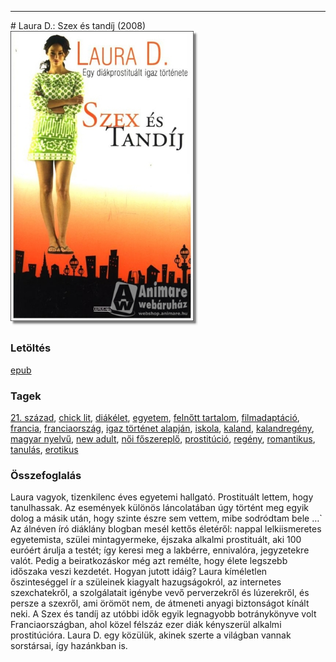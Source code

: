 <hr/>
# <a name="id_904">Laura D.: Szex és tandíj (2008)</a>
<img src="https://github.com/BercziSandor/calibre_lib/raw/main/main/Laura%20D_/Szex%20es%20tandij%20%28904%29/cover.jpg" alt="cover" width="300"/>

### Letöltés
[epub](https://github.com/BercziSandor/calibre_lib/raw/main/main/Laura%20D_/Szex%20es%20tandij%20%28904%29/Szex%20es%20tandij%20-%20Laura%20D_.epub)

### Tagek
[21. század](https://github.com/berczisandor/calibre_lib/blob/main/main/_tags/21.%20sz%c3%a1zad.md), [chick lit](https://github.com/berczisandor/calibre_lib/blob/main/main/_tags/chick%20lit.md), [diákélet](https://github.com/berczisandor/calibre_lib/blob/main/main/_tags/di%c3%a1k%c3%a9let.md), [egyetem](https://github.com/berczisandor/calibre_lib/blob/main/main/_tags/egyetem.md), [felnőtt tartalom](https://github.com/berczisandor/calibre_lib/blob/main/main/_tags/feln%c5%91tt%20tartalom.md), [filmadaptáció](https://github.com/berczisandor/calibre_lib/blob/main/main/_tags/filmadapt%c3%a1ci%c3%b3.md), [francia](https://github.com/berczisandor/calibre_lib/blob/main/main/_tags/francia.md), [franciaország](https://github.com/berczisandor/calibre_lib/blob/main/main/_tags/franciaorsz%c3%a1g.md), [igaz történet alapján](https://github.com/berczisandor/calibre_lib/blob/main/main/_tags/igaz%20t%c3%b6rt%c3%a9net%20alapj%c3%a1n.md), [iskola](https://github.com/berczisandor/calibre_lib/blob/main/main/_tags/iskola.md), [kaland](https://github.com/berczisandor/calibre_lib/blob/main/main/_tags/kaland.md), [kalandregény](https://github.com/berczisandor/calibre_lib/blob/main/main/_tags/kalandreg%c3%a9ny.md), [magyar nyelvű](https://github.com/berczisandor/calibre_lib/blob/main/main/_tags/magyar%20nyelv%c5%b1.md), [new adult](https://github.com/berczisandor/calibre_lib/blob/main/main/_tags/new%20adult.md), [női főszereplő](https://github.com/berczisandor/calibre_lib/blob/main/main/_tags/n%c5%91i%20f%c5%91szerepl%c5%91.md), [prostitúció](https://github.com/berczisandor/calibre_lib/blob/main/main/_tags/prostit%c3%baci%c3%b3.md), [regény](https://github.com/berczisandor/calibre_lib/blob/main/main/_tags/reg%c3%a9ny.md), [romantikus](https://github.com/berczisandor/calibre_lib/blob/main/main/_tags/romantikus.md), [tanulás](https://github.com/berczisandor/calibre_lib/blob/main/main/_tags/tanul%c3%a1s.md), [erotikus](https://github.com/berczisandor/calibre_lib/blob/main/main/_tags/erotikus.md)

### Összefoglalás
<div>
<p>Laura ​vagyok, tizenkilenc éves egyetemi hallgató. Prostituált lettem, hogy tanulhassak. Az események különös láncolatában úgy történt meg egyik dolog a másik után, hogy szinte észre sem vettem, mibe sodródtam bele …` Az álnéven író diáklány blogban mesél kettős életéről: nappal lelkiismeretes egyetemista, szülei mintagyermeke, éjszaka alkalmi prostituált, aki 100 euróért árulja a testét; így keresi meg a lakbérre, ennivalóra, jegyzetekre valót. Pedig a beiratkozáskor még azt remélte, hogy élete legszebb időszaka veszi kezdetét. Hogyan jutott idáig? Laura kíméletlen őszinteséggel ír a szüleinek kiagyalt hazugságokról, az internetes szexchatekről, a szolgálatait igénybe vevő perverzekről és lúzerekről, és persze a szexről, ami örömöt nem, de átmeneti anyagi biztonságot kínált neki. A Szex és tandíj az utóbbi idők egyik legnagyobb botránykönyve volt Franciaországban, ahol közel félszáz ezer diák kényszerül alkalmi prostitúcióra. Laura D. egy közülük, akinek szerte a világban vannak sorstársai, így hazánkban is.</p></div>


